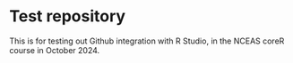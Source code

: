 # Test repository
This is for testing out Github integration with R Studio, in the NCEAS coreR course in October 2024.
